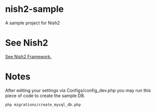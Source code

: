 # nish2-sample
A sample project for Nish2

# See Nish2

[See Nish2 Framework.](https://github.com/Nish-Framework/nish2)

# Notes

After editing your settings via Configs/config_dev.php you may run this piece of code to create the sample DB.

```
php migrations/create_mysql_db.php
```
